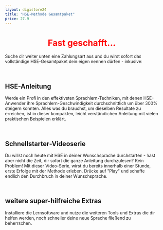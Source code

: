 ```yaml
---
layout: digistore24
title: "HSE-Methode Gesamtpaket"
price: 27.9
---
```

<h1 style="text-align:center;"><span style="color:#ff0000;">Fast geschafft...</span></h1>
<p>Suche dir weiter unten eine Zahlungsart aus und du wirst sofort&#xA0;das vollst&#xE4;ndige HSE-Gesamtpaket dein eigen nennen d&#xFC;rfen - inkusive:</p>
<p>&#xA0;</p>
<h2><strong>HSE-Anleitung</strong></h2>
<p>Werde ein Profi in den&#xA0;effektivsten Sprachlern-Techniken, mit denen HSE-Anwender ihre Sprachlern-Geschwindigkeit durchschnittlich um &#xFC;ber 300% steigern konnten. Alles was du brauchst, um dieselben Resultate zu erreichen, ist in dieser kompakten, leicht verst&#xE4;ndlichen Anleitung mit vielen praktischen Beispielen erkl&#xE4;rt.</p>
<p>&#xA0;</p>
<h2><strong>Schnellstarter-Videoserie</strong></h2>
<p>Du willst noch heute mit HSE in deiner Wunschsprache durchstarten - hast aber nicht die Zeit, dir sofort die ganze Anleitung durchzulesen? Kein Problem! Mit dieser Video-Serie, wirst&#xA0;du bereits innerhalb einer Stunde, erste Erfolge mit der Methode erleben. Dr&#xFC;cke auf &quot;Play&quot; und schaffe endlich den Durchbruch in deiner Wunschsprache.</p>
<p>&#xA0;</p>
<h2><strong>weitere super-hilfreiche&#xA0;Extras</strong></h2>
<p>Installiere die Lernsoftware und nutze die weiteren Tools und Extras die dir helfen werden, noch&#xA0;schneller deine neue Sprache flie&#xDF;end zu beherrschen.&#xA0;</p>
<p>&#xA0;</p>